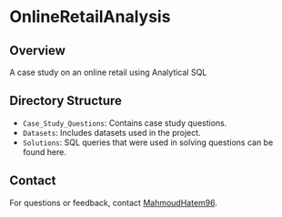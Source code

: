 # OnlineRetailAnalysis

## Overview
A case study on an online retail using Analytical SQL

## Directory Structure
- `Case_Study_Questions`: Contains case study questions.
- `Datasets`: Includes datasets used in the project.
- `Solutions`: SQL queries that were used in solving questions can be found here.

## Contact
For questions or feedback, contact [MahmoudHatem96](https://github.com/MahmoudHatem96).
